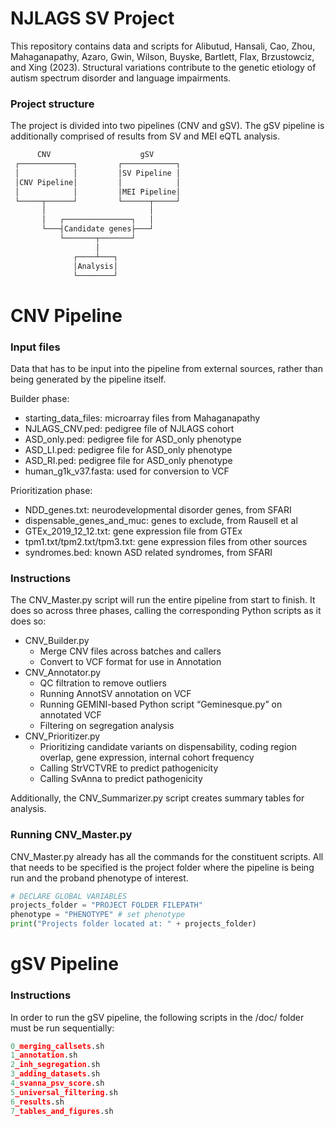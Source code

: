 # NJLAGS SV Project

This repository contains data and scripts for Alibutud, Hansali, Cao, Zhou, Mahaganapathy, Azaro, Gwin, Wilson, Buyske, Bartlett, Flax, Brzustowciz, and Xing (2023). Structural variations contribute to the genetic etiology of autism spectrum disorder and language impairments. 

### Project structure

The project is divided into two pipelines (CNV and gSV). The gSV pipeline is additionally comprised of results from SV and MEI eQTL analysis.

```jsx
      CNV                    gSV
 ┌────────────┐         ┌────────────┐
 │            │         │SV Pipeline │
 │CNV Pipeline│         │            │
 │            │         │MEI Pipeline│
 └─────┬──────┘         └──────┬─────┘
       │                       │
       │   ┌───────────────┐   │
       └───┤Candidate genes├───┘
           └───────┬───────┘
                   │
              ┌────┴───┐
              │Analysis│
              └────────┘
```

# CNV Pipeline

### Input files

Data that has to be input into the pipeline from external sources, rather than being generated by the pipeline itself.

Builder phase:

- starting_data_files: microarray files from Mahaganapathy
- NJLAGS_CNV.ped: pedigree file of NJLAGS cohort
- ASD_only.ped: pedigree file for ASD_only phenotype
- ASD_LI.ped: pedigree file for ASD_only phenotype
- ASD_RI.ped: pedigree file for ASD_only phenotype
- human_g1k_v37.fasta: used for conversion to VCF

Prioritization phase:

- NDD_genes.txt: neurodevelopmental disorder genes, from SFARI
- dispensable_genes_and_muc: genes to exclude, from Rausell et al
- GTEx_2019_12_12.txt: gene expression file from GTEx
- tpm1.txt/tpm2.txt/tpm3.txt: gene expression files from other sources
- syndromes.bed: known ASD related syndromes, from SFARI

### Instructions

The CNV_Master.py script will run the entire pipeline from start to finish. It does so across three phases, calling the corresponding Python scripts as it does so:

- CNV_Builder.py
    - Merge CNV files across batches and callers
    - Convert to VCF format for use in Annotation
- CNV_Annotator.py
    - QC filtration to remove outliers
    - Running AnnotSV annotation on VCF
    - Running GEMINI-based Python script “Geminesque.py” on annotated VCF
    - Filtering on segregation analysis
- CNV_Prioritizer.py
    - Prioritizing candidate variants on dispensability, coding region overlap, gene expression, internal cohort frequency
    - Calling StrVCTVRE to predict pathogenicity
    - Calling SvAnna to predict pathogenicity

Additionally, the CNV_Summarizer.py script creates summary tables for analysis.

### Running CNV_Master.py

CNV_Master.py already has all the commands for the constituent scripts. All that needs to be specified is the project folder where the pipeline is being run and the proband phenotype of interest.

```python
# DECLARE GLOBAL VARIABLES
projects_folder = "PROJECT FOLDER FILEPATH"
phenotype = "PHENOTYPE" # set phenotype
print("Projects folder located at: " + projects_folder)
```

# gSV Pipeline

### Instructions

In order to run the gSV pipeline, the following scripts in the /doc/ folder must be run sequentially:

```python
0_merging_callsets.sh
1_annotation.sh
2_inh_segregation.sh
3_adding_datasets.sh
4_svanna_psv_score.sh
5_universal_filtering.sh
6_results.sh
7_tables_and_figures.sh
```

